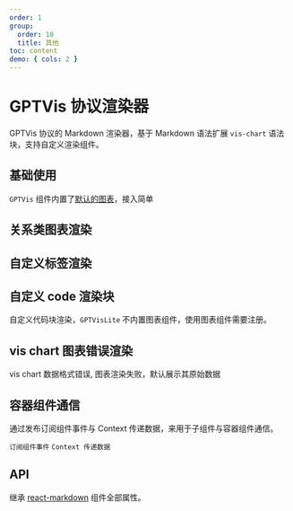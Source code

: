 ```yaml
---
order: 1
group:
  order: 10
  title: 其他
toc: content
demo: { cols: 2 }
---
```


# GPTVis 协议渲染器

GPTVis 协议的 Markdown 渲染器，基于 Markdown 语法扩展 `vis-chart` 语法块，支持自定义渲染组件。

## 基础使用

`GPTVis` 组件内置了[默认的图表](https://github.com/antvis/GPT-Vis/tree/main/src/export.ts#L76)，接入简单

<code src="./demos/default"></code>

## 关系类图表渲染

<code src="./demos/relation"></code>

## 自定义标签渲染

<code src="./demos/tag"></code>

## 自定义 code 渲染块

自定义代码块渲染，`GPTVisLite` 不内置图表组件，使用图表组件需要注册。

<code src="./demos/code"></code>

## vis chart 图表错误渲染

vis chart 数据格式错误, 图表渲染失败，默认展示其原始数据

<code src="./demos/errorRender"></code>

## 容器组件通信

通过发布订阅组件事件与 Context 传递数据，来用于子组件与容器组件通信。

<code src="./demos/event">订阅组件事件</code>
<code src="./demos/context-provider">Context 传递数据</code>

## API

继承 [react-markdown](https://github.com/remarkjs/react-markdown#options) 组件全部属性。
